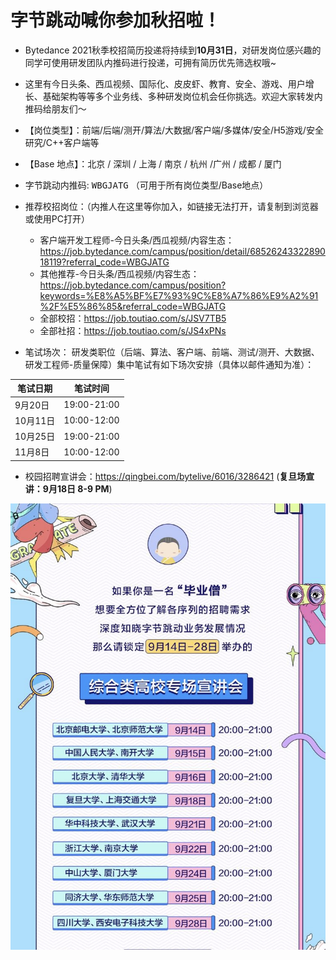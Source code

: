 # 字节跳动喊你参加秋招啦！

- Bytedance 2021秋季校招简历投递将持续到**10月31日**，对研发岗位感兴趣的同学可使用研发团队内推码进行投递，可拥有简历优先筛选权哦~

- 这里有今日头条、西瓜视频、国际化、皮皮虾、教育、安全、游戏、用户增长、基础架构等等多个业务线、多种研发岗位机会任你挑选。欢迎大家转发内推码给朋友们～

- 【岗位类型】：前端/后端/测开/算法/大数据/客户端/多媒体/安全/H5游戏/安全研究/C++客户端等  
- 【Base 地点】：北京 / 深圳 / 上海 / 南京 / 杭州 /广州 / 成都 / 厦门  

- 字节跳动内推码: <kbd>WBGJATG</kbd> （可用于所有岗位类型/Base地点）

- 推荐校招岗位：（内推人在这里等你加入，如链接无法打开，请复制到浏览器或使用PC打开）
  - 客户端开发工程师-今日头条/西瓜视频/内容生态：https://job.bytedance.com/campus/position/detail/6852624332289018119?referral_code=WBGJATG
  - 其他推荐-今日头条/西瓜视频/内容生态：https://job.bytedance.com/campus/position?keywords=%E8%A5%BF%E7%93%9C%E8%A7%86%E9%A2%91%2F%E5%86%85&referral_code=WBGJATG
  - 全部校招：https://job.toutiao.com/s/JSV7TB5
  - 全部社招：https://job.toutiao.com/s/JS4xPNs

- 笔试场次：
研发类职位（后端、算法、客户端、前端、测试/测开、大数据、研发工程师-质量保障）集中笔试有如下场次安排（具体以邮件通知为准）：  
  
|笔试日期|笔试时间|
|------|-------|
|9月20日|19:00-21:00|
|10月11日|10:00-12:00|
|10月25日|19:00-21:00|
|11月8日|10:00-12:00|
  
- 校园招聘宣讲会：https://qingbei.com/bytelive/6016/3286421 (**复旦场宣讲：9月18日 8-9 PM**)

![宣讲安排](./school.png)
